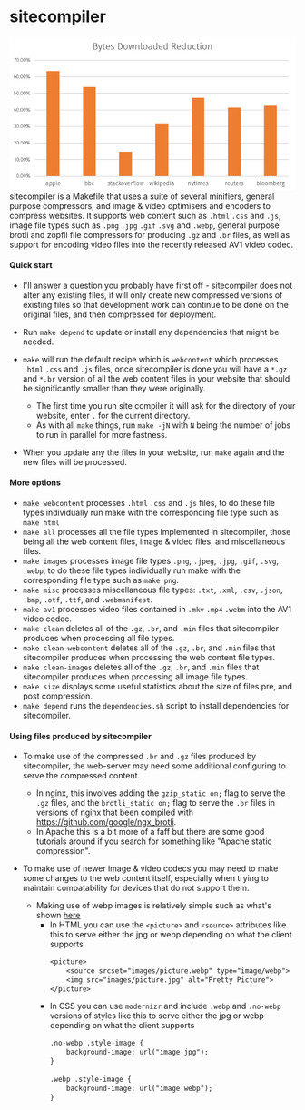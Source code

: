 # sitecompiler
![](https://raw.githubusercontent.com/badcf00d/sitecompiler/master/Benchmark.png)
sitecompiler is a Makefile that uses a suite of several minifiers, general purpose compressors, and image & video optimisers and encoders to compress websites. It supports web content such as `.html` `.css` and `.js`, image file types such as `.png` `.jpg` `.gif` `.svg` and `.webp`, general purpose brotli and zopfli file compressors for producing `.gz` and `.br` files, as well as support for encoding video files into the recently released AV1 video codec. 

#### Quick start
 - I'll answer a question you probably have first off - sitecompiler does not alter any existing files, it will only create new compressed versions of existing files so that development work can continue to be done on the original files, and then compressed for deployment. 
 
 - Run `make depend` to update or install any dependencies that might be needed.
 - `make` will run the default recipe which is `webcontent` which processes `.html` `.css` and `.js` files, once sitecompiler is done you will have a `*.gz` and `*.br` version of all the web content files in your website that should be significantly smaller than they were originally. 
   - The first time you run site compiler it will ask for the directory of your website, enter `.` for the current directory.
   - As with all `make` things, run `make -jN` with `N` being the number of jobs to run in parallel for more fastness.
 - When you update any the files in your website, run `make` again and the new files will be processed.


#### More options
 - `make webcontent` processes `.html` `.css` and `.js` files, to do these file types individually run make with the corresponding file type such as `make html`
 - `make all` processes all the file types implemented in sitecompiler, those being all the web content files, image & video files, and miscellaneous files.
 - `make images` processes image file types `.png`, `.jpeg`, `.jpg`, `.gif`, `.svg`, `.webp`, to do these file types individually run make with the corresponding file type such as `make png`.
 - `make misc` processes miscellaneous file types: `.txt`, `.xml`, `.csv`, `.json`, `.bmp`, `.otf`, `.ttf`, and `.webmanifest`.
 - `make av1` processes video files contained in `.mkv` `.mp4` `.webm` into the AV1 video codec.
 - `make clean` deletes all of the `.gz`, `.br`, and `.min` files that sitecompiler produces when processing all file types.
 - `make clean-webcontent` deletes all of the `.gz`, `.br`, and `.min` files that sitecompiler produces when processing the web content file types.
 - `make clean-images` deletes all of the `.gz`, `.br`, and `.min` files that sitecompiler produces when processing all image file types.
 - `make size` displays some useful statistics about the size of files pre, and post compression.
 - `make depend` runs the `dependencies.sh` script to install dependencies for sitecompiler.
 
 

 #### Using files produced by sitecompiler
 - To make use of the compressed `.br` and `.gz` files produced by sitecompiler, the web-server may need some additional configuring to serve the compressed content. 
   - In nginx, this involves adding the `gzip_static on;` flag to serve the `.gz` files, and the `brotli_static on;` flag to serve the `.br` files in versions of nginx that been compiled with https://github.com/google/ngx_brotli. 
   - In Apache this is a bit more of a faff but there are some good tutorials around if you search for something like "Apache static compression".

 - To make use of newer image & video codecs you may need to make some changes to the web content itself, especially when trying to maintain compatability for devices that do not support them.
   - Making use of webp images is relatively simple such as what's shown [here](https://css-tricks.com/using-webp-images/)
     - In HTML you can use the `<picture>` and `<source>` attributes like this to serve either the jpg or webp depending on what the client supports
       ```
       <picture>
           <source srcset="images/picture.webp" type="image/webp">
           <img src="images/picture.jpg" alt="Pretty Picture"> 
       </picture> 
       ```
     - In CSS you can use `modernizr` and include `.webp` and `.no-webp` versions of styles like this to serve either the jpg or webp depending on what the client supports
       ```
       .no-webp .style-image {
           background-image: url("image.jpg");
       }

       .webp .style-image {
           background-image: url("image.webp");
       }
       ```
